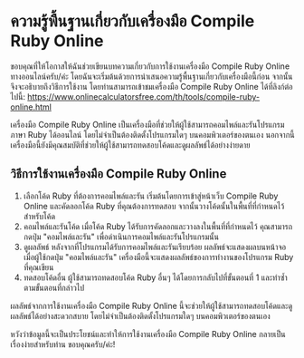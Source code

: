 ความรู้พื้นฐานเกี่ยวกับเครื่องมือ Compile Ruby Online
=====================================================

ขอบคุณที่ให้โอกาสให้ฉันช่วยเขียนบทความเกี่ยวกับการใช้งานเครื่องมือ Compile Ruby Online ทางออนไลน์ครับ/ค่ะ โดยฉันจะเริ่มต้นด้วยการนำเสนอความรู้พื้นฐานเกี่ยวกับเครื่องมือนี้ก่อน จากนั้นจึงจะอธิบายถึงวิธีการใช้งาน โดยท่านสามารถเข้าชมเครื่องมือ Compile Ruby Online ได้ที่ลิงก์ต่อไปนี้: <https://www.onlinecalculatorsfree.com/th/tools/compile-ruby-online.html>

เครื่องมือ Compile Ruby Online เป็นเครื่องมือที่ช่วยให้ผู้ใช้สามารถคอมไพล์และรันโปรแกรมภาษา Ruby ได้ออนไลน์ โดยไม่จำเป็นต้องติดตั้งโปรแกรมใดๆ บนคอมพิวเตอร์ของตนเอง นอกจากนี้ เครื่องมือนี้ยังมีคุณสมบัติที่ช่วยให้ผู้ใช้สามารถทดสอบโค้ดและดูผลลัพธ์ได้อย่างง่ายดาย

วิธีการใช้งานเครื่องมือ Compile Ruby Online
-------------------------------------------

1. เลือกโค้ด Ruby ที่ต้องการคอมไพล์และรัน เริ่มต้นโดยการเข้าสู่หน้าเว็บ Compile Ruby Online และคัดลอกโค้ด Ruby ที่คุณต้องการทดสอบ จากนั้นวางโค้ดนั้นในพื้นที่ที่กำหนดไว้สำหรับโค้ด
2. คอมไพล์และรันโค้ด เมื่อโค้ด Ruby ได้รับการคัดลอกและวางลงในพื้นที่ที่กำหนดไว้ คุณสามารถกดปุ่ม "คอมไพล์และรัน" เพื่อดำเนินการคอมไพล์และรันโปรแกรมนั้น
3. ดูผลลัพธ์ หลังจากที่โปรแกรมได้รับการคอมไพล์และรันเรียบร้อย ผลลัพธ์จะแสดงผลบนหน้าจอ เมื่อผู้ใช้กดปุ่ม "คอมไพล์และรัน" เครื่องมือนี้จะแสดงผลลัพธ์ของการทำงานของโปรแกรม Ruby ที่คุณเขียน
4. ทดสอบโค้ดอื่น ผู้ใช้สามารถทดสอบโค้ด Ruby อื่นๆ ได้โดยการกลับไปที่ขั้นตอนที่ 1 และทำซ้ำตามขั้นตอนที่กล่าวไป

ผลลัพธ์จากการใช้งานเครื่องมือ Compile Ruby Online นี้จะช่วยให้ผู้ใช้สามารถทดสอบโค้ดและดูผลลัพธ์ได้อย่างสะดวกสบาย โดยไม่จำเป็นต้องติดตั้งโปรแกรมใดๆ บนคอมพิวเตอร์ของตนเอง

หวังว่าข้อมูลนี้จะเป็นประโยชน์และทำให้การใช้งานเครื่องมือ Compile Ruby Online กลายเป็นเรื่องง่ายสำหรับท่าน ขอบคุณครับ/ค่ะ!